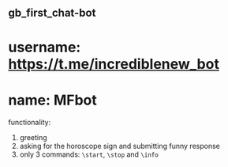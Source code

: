 ## gb_first_chat-bot

# username: https://t.me/incrediblenew_bot

# name: MFbot

functionality:
1. greeting
2. asking for the horoscope sign and submitting funny response
3. only 3 commands: ``\start``, ``\stop`` and ``\info``
